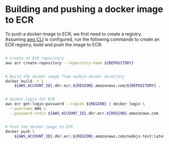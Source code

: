 # Building and pushing a docker image to ECR

To push a docker-image to ECR, we first need to create a registry. Assuming [aws CLI](https://aws.amazon.com/cli/) is configured, run the following commands to create an ECR registry, build and push the image to ECR:

```sh

# Create an ECR repository
aws ecr create-repository --repository-name ${REPOSITORY}


# Build the docker image from nodejs-docker directory
docker build -t \
    ${AWS_ACCOUNT_ID}.dkr.ecr.${REGION}.amazonaws.com/${REPOSITORY} .


# Docker-login for ECR
aws ecr get-login-password --region ${REGION} | docker login \
  --username AWS \
  --password-stdin ${AWS_ACCOUNT_ID}.dkr.ecr.${REGION}.amazonaws.com


# Push the docker image to ECR
docker push \
    ${AWS_ACCOUNT_ID}.dkr.ecr.${REGION}.amazonaws.com/nodejs-test:latest

```
